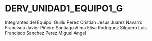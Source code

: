 # DERV_UNIDAD1_EQUIPO1_G
Integrantes del Equipo:
 Guillu Perez Cristian Jesus
 Juarez Navarro Francisco Javier
 Piñeiro Santiago Alma Elisa
 Rodriguez Silguero Luis Francisco
 Sanchez Perez Miguel Angel